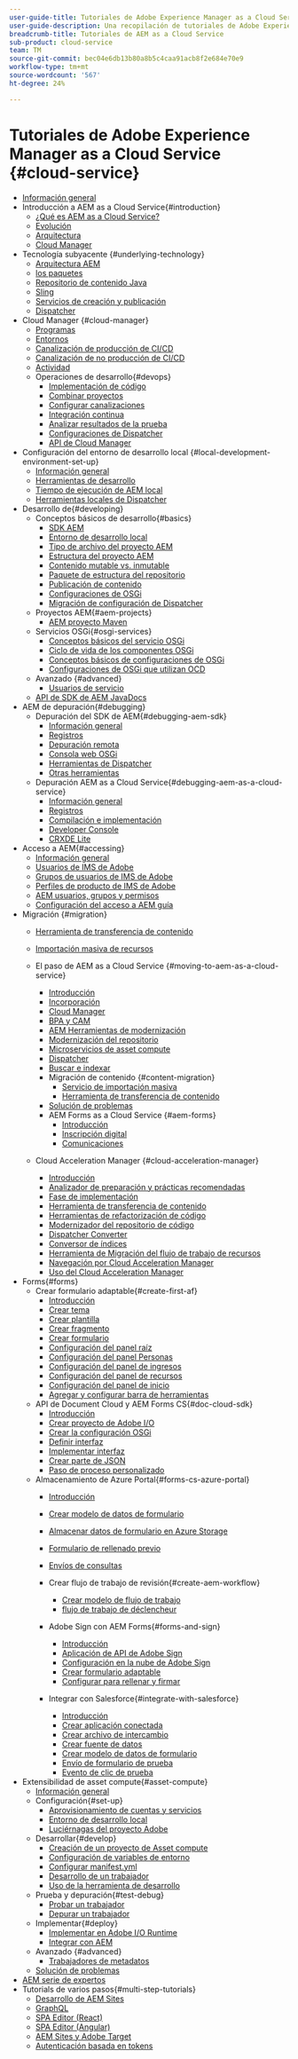 ```yaml
---
user-guide-title: Tutoriales de Adobe Experience Manager as a Cloud Service
user-guide-description: Una recopilación de tutoriales de Adobe Experience Manager as a Cloud Service.
breadcrumb-title: Tutoriales de AEM as a Cloud Service
sub-product: cloud-service
team: TM
source-git-commit: bec04e6db13b80a8b5c4caa91acb8f2e684e70e9
workflow-type: tm+mt
source-wordcount: '567'
ht-degree: 24%

---
```



# Tutoriales de Adobe Experience Manager as a Cloud Service {#cloud-service}

+ [Información general](./overview.md)
+ Introducción a AEM as a Cloud Service{#introduction}
   + [¿Qué es AEM as a Cloud Service?](./introduction/what-is-aem-as-a-cloud-service.md)
   + [Evolución](./introduction/evolution.md)
   + [Arquitectura](./introduction/architecture.md)
   + [Cloud Manager](./introduction/cloud-manager.md)
+ Tecnología subyacente {#underlying-technology}
   + [Arquitectura AEM](./underlying-technology/introduction-architecture.md)
   + [los paquetes](./underlying-technology/introduction-osgi.md)
   + [Repositorio de contenido Java](./underlying-technology/introduction-jcr.md)
   + [Sling](./underlying-technology/introduction-sling.md)
   + [Servicios de creación y publicación](./underlying-technology/introduction-author-publish.md)
   + [Dispatcher](./underlying-technology/introduction-dispatcher.md)
+ Cloud Manager {#cloud-manager}
   + [Programas](./cloud-manager/programs.md)
   + [Entornos](./cloud-manager/environments.md)
   + [Canalización de producción de CI/CD](./cloud-manager/cicd-production-pipeline.md)
   + [Canalización de no producción de CI/CD](./cloud-manager/cicd-non-production-pipeline.md)
   + [Actividad](./cloud-manager/activity.md)
   + Operaciones de desarrollo{#devops}
      + [Implementación de código](./cloud-manager/devops/deploy-code.md)
      + [Combinar proyectos](./cloud-manager/devops/merge-projects.md)
      + [Configurar canalizaciones](./cloud-manager/devops/configure-pipelines.md)
      + [Integración continua](./cloud-manager/devops/continuous-integration.md)
      + [Analizar resultados de la prueba](./cloud-manager/devops/analyze-test-results.md)
      + [Configuraciones de Dispatcher](./cloud-manager/devops/dispatcher-configurations.md)
      + [API de Cloud Manager](./cloud-manager/devops/cloud-manager-apis.md)
+ Configuración del entorno de desarrollo local {#local-development-environment-set-up}
   + [Información general](./local-development-environment/overview.md)
   + [Herramientas de desarrollo](./local-development-environment/development-tools.md)
   + [Tiempo de ejecución de AEM local](./local-development-environment/aem-runtime.md)
   + [Herramientas locales de Dispatcher](./local-development-environment/dispatcher-tools.md)
+ Desarrollo de{#developing}
   + Conceptos básicos de desarrollo{#basics}
      + [SDK AEM](./developing/basics/aem-sdk.md)
      + [Entorno de desarrollo local](./developing/basics/local-development-environment.md)
      + [Tipo de archivo del proyecto AEM](./developing/basics/aem-project-archetype.md)
      + [Estructura del proyecto AEM](./developing/basics/project-structure.md)
      + [Contenido mutable vs. inmutable](./developing/basics/mutable-immutable.md)
      + [Paquete de estructura del repositorio](./developing/basics/repository-structure-package.md)
      + [Publicación de contenido](./developing/basics/content-publishing.md)
      + [Configuraciones de OSGi](./developing/basics/osgi-configurations.md)
      + [Migración de configuración de Dispatcher](./developing/basics/dispatcher-configuration.md)
   + Proyectos AEM{#aem-projects}
      + [AEM proyecto Maven](./developing/projects/maven-project-structure.md)
   + Servicios OSGi{#osgi-services}
      + [Conceptos básicos del servicio OSGi](./developing/osgi-services/basics.md)
      + [Ciclo de vida de los componentes OSGi](./developing/osgi-services/lifecycle.md)
      + [Conceptos básicos de configuraciones de OSGi](./developing/osgi-services/configurations.md)
      + [Configuraciones de OSGi que utilizan OCD](./developing/osgi-services/configurations-ocd.md)
   + Avanzado {#advanced}
      + [Usuarios de servicio](./developing/advanced/service-users.md)
   + [API de SDK de AEM JavaDocs](https://javadoc.io/doc/com.adobe.aem/aem-sdk-api/latest/index.html)
+ AEM de depuración{#debugging}
   + Depuración del SDK de AEM{#debugging-aem-sdk}
      + [Información general](./debugging/aem-sdk-local-quickstart/overview.md)
      + [Registros](./debugging/aem-sdk-local-quickstart/logs.md)
      + [Depuración remota](./debugging/aem-sdk-local-quickstart/remote-debugging.md)
      + [Consola web OSGi](./debugging/aem-sdk-local-quickstart/osgi-web-consoles.md)
      + [Herramientas de Dispatcher](./debugging/aem-sdk-local-quickstart/dispatcher-tools.md)
      + [Otras herramientas](./debugging/aem-sdk-local-quickstart/other-tools.md)
   + Depuración AEM as a Cloud Service{#debugging-aem-as-a-cloud-service}
      + [Información general](./debugging/cloud-service/overview.md)
      + [Registros](./debugging/cloud-service/logs.md)
      + [Compilación e implementación](./debugging/cloud-service/build-and-deployment.md)
      + [Developer Console](./debugging/cloud-service/developer-console.md)
      + [CRXDE Lite](./debugging/cloud-service/crxde-lite.md)
+ Acceso a AEM{#accessing}
   + [Información general](./accessing/overview.md)
   + [Usuarios de IMS de Adobe](./accessing/adobe-ims-users.md)
   + [Grupos de usuarios de IMS de Adobe](./accessing/adobe-ims-user-groups.md)
   + [Perfiles de producto de IMS de Adobe](./accessing/adobe-ims-product-profiles.md)
   + [AEM usuarios, grupos y permisos](./accessing/aem-users-groups-and-permissions.md)
   + [Configuración del acceso a AEM guía](./accessing/walk-through.md)
+ Migración {#migration}
   + [Herramienta de transferencia de contenido](./migration/content-transfer-tool.md)
   + [Importación masiva de recursos](./migration/bulk-import.md)

   + El paso de AEM as a Cloud Service {#moving-to-aem-as-a-cloud-service}
      + [Introducción](./migration/moving-to-aem-as-a-cloud-service/introduction.md)
      + [Incorporación](./migration/moving-to-aem-as-a-cloud-service/onboarding.md)
      + [Cloud Manager](./migration/moving-to-aem-as-a-cloud-service/cloud-manager.md)
      + [BPA y CAM](./migration/moving-to-aem-as-a-cloud-service/bpa-and-cam.md)
      + [AEM Herramientas de modernización](./migration/moving-to-aem-as-a-cloud-service/aem-modernization-tools.md)
      + [Modernización del repositorio](./migration/moving-to-aem-as-a-cloud-service/repository-modernization.md)
      + [Microservicios de asset compute](./migration/moving-to-aem-as-a-cloud-service/asset-compute-microservices.md)
      + [Dispatcher](./migration/moving-to-aem-as-a-cloud-service/dispatcher.md)
      + [Buscar e indexar](./migration/moving-to-aem-as-a-cloud-service/search-and-indexing.md)
      + Migración de contenido {#content-migration}
         + [Servicio de importación masiva](./migration/moving-to-aem-as-a-cloud-service/content-migration/bulk-import-service.md)
         + [Herramienta de transferencia de contenido](./migration/moving-to-aem-as-a-cloud-service/content-migration/content-transfer-tool.md)
      + [Solución de problemas](./migration/moving-to-aem-as-a-cloud-service/troubleshooting.md)
      + AEM Forms as a Cloud Service {#aem-forms}
         + [Introducción](./migration/moving-to-aem-as-a-cloud-service/aem-forms/introduction.md)
         + [Inscripción digital](./migration/moving-to-aem-as-a-cloud-service/aem-forms/digital-enrollment.md)
         + [Comunicaciones](./migration/moving-to-aem-as-a-cloud-service/aem-forms/communications.md)
   + Cloud Acceleration Manager {#cloud-acceleration-manager}
      + [Introducción](./migration/cloud-acceleration-manager/introduction.md)
      + [Analizador de preparación y prácticas recomendadas](./migration/cloud-acceleration-manager/readiness-and-best-practice-analyzer.md)
      + [Fase de implementación](./migration/cloud-acceleration-manager/implementation-phase.md)
      + [Herramienta de transferencia de contenido](./migration/cloud-acceleration-manager/content-transfer-tool.md)
      + [Herramientas de refactorización de código](./migration/cloud-acceleration-manager/code-refactoring-tools.md)
      + [Modernizador del repositorio de código](./migration/cloud-acceleration-manager/code-repository-modernizer.md)
      + [Dispatcher Converter](./migration/cloud-acceleration-manager/dispatcher-converter.md)
      + [Conversor de índices](./migration/cloud-acceleration-manager/index-converter.md)
      + [Herramienta de Migración del flujo de trabajo de recursos](./migration/cloud-acceleration-manager/asset-workflow-migration-tool.md)
      + [Navegación por Cloud Acceleration Manager](./migration/cloud-acceleration-manager/navigating.md)
      + [Uso del Cloud Acceleration Manager](./migration/cloud-acceleration-manager/using.md)
+ Forms{#forms}
   + Crear formulario adaptable{#create-first-af}
      + [Introducción](./forms/create-first-af/introduction.md)
      + [Crear tema](./forms/create-first-af/create-theme.md)
      + [Crear plantilla](./forms/create-first-af/create-template.md)
      + [Crear fragmento](./forms/create-first-af/create-fragments.md)
      + [Crear formulario](./forms/create-first-af/create-af.md)
      + [Configuración del panel raíz](./forms/create-first-af/configure-root-panel.md)
      + [Configuración del panel Personas](./forms/create-first-af/configure-people-panel.md)
      + [Configuración del panel de ingresos](./forms/create-first-af/configure-income-panel.md)
      + [Configuración del panel de recursos](./forms/create-first-af/configure-assets-panel.md)
      + [Configuración del panel de inicio](./forms/create-first-af/configure-start-panel.md)
      + [Agregar y configurar barra de herramientas](./forms/create-first-af/add-configure-toolbar.md)
   + API de Document Cloud y AEM Forms CS{#doc-cloud-sdk}
      + [Introducción](./forms/doc-cloud-sdk/introduction.md)
      + [Crear proyecto de Adobe I/O](./forms/doc-cloud-sdk/create-document-cloud-credentials.md)
      + [Crear la configuración OSGi](./forms/doc-cloud-sdk/create-doc-cloud-configuration.md)
      + [Definir interfaz](./forms/doc-cloud-sdk/create-interface.md)
      + [Implementar interfaz](./forms/doc-cloud-sdk/implement-interface.md)
      + [Crear parte de JSON](./forms/doc-cloud-sdk/get-content-analyzer.md)
      + [Paso de proceso personalizado](./forms/doc-cloud-sdk/custom-process-step.md)
   + Almacenamiento de Azure Portal{#forms-cs-azure-portal}
      + [Introducción](./forms/forms-cs-azure-portal/introduction.md)
      + [Crear modelo de datos de formulario](./forms/forms-cs-azure-portal/create-fdm.md)
      + [Almacenar datos de formulario en Azure Storage](./forms/forms-cs-azure-portal/create-af.md)
      + [Formulario de rellenado previo](./forms/forms-cs-azure-portal/prefill-af-storage.md)
      + [Envíos de consultas](./forms/forms-cs-azure-portal/query-submitted-data.md)


      + Crear flujo de trabajo de revisión{#create-aem-workflow}
         + [Crear modelo de flujo de trabajo](./forms/create-aem-workflow/create-workflow.md)
         + [flujo de trabajo de déclencheur](./forms/create-aem-workflow/configure-af.md)
      + Adobe Sign con AEM Forms{#forms-and-sign}
         + [Introducción](./forms/forms-and-sign/introduction.md)
         + [Aplicación de API de Adobe Sign](./forms/forms-and-sign/create-sign-api-application.md)
         + [Configuración en la nube de Adobe Sign](./forms/forms-and-sign/create-adobe-sign-cloud-configuration.md)
         + [Crear formulario adaptable](./forms/forms-and-sign/create-adaptive-form.md)
         + [Configurar para rellenar y firmar](./forms/forms-and-sign/configure-form-fill-and-sign.md)
      + Integrar con Salesforce{#integrate-with-salesforce}
         + [Introducción](./forms/integrate-with-salesforce/introduction.md)
         + [Crear aplicación conectada](./forms/integrate-with-salesforce/create-connected-app.md)
         + [Crear archivo de intercambio](./forms/integrate-with-salesforce/describe-rest-api.md)
         + [Crear fuente de datos](./forms/integrate-with-salesforce/create-data-source.md)
         + [Crear modelo de datos de formulario](./forms/integrate-with-salesforce/create-form-data-model.md)
         + [Envío de formulario de prueba](./forms/integrate-with-salesforce/create-lead-submitting-form.md)
         + [Evento de clic de prueba](./forms/integrate-with-salesforce/create-lead-click-event.md)
+ Extensibilidad de asset compute{#asset-compute}
   + [Información general](./asset-compute/overview.md)
   + Configuración{#set-up}
      + [Aprovisionamiento de cuentas y servicios](./asset-compute/set-up/accounts-and-services.md)
      + [Entorno de desarrollo local](./asset-compute/set-up/development-environment.md)
      + [Luciérnagas del proyecto Adobe](./asset-compute/set-up/firefly.md)
   + Desarrollar{#develop}
      + [Creación de un proyecto de Asset compute](./asset-compute/develop/project.md)
      + [Configuración de variables de entorno](./asset-compute/develop/environment-variables.md)
      + [Configurar manifest.yml](./asset-compute/develop/manifest.md)
      + [Desarrollo de un trabajador](./asset-compute/develop/worker.md)
      + [Uso de la herramienta de desarrollo](./asset-compute/develop/development-tool.md)
   + Prueba y depuración{#test-debug}
      + [Probar un trabajador](./asset-compute/test-debug/test.md)
      + [Depurar un trabajador](./asset-compute/test-debug/debug.md)
   + Implementar{#deploy}
      + [Implementar en Adobe I/O Runtime](./asset-compute/deploy/runtime.md)
      + [Integrar con AEM](./asset-compute/deploy/processing-profiles.md)
   + Avanzado {#advanced}
      + [Trabajadores de metadatos](./asset-compute/advanced/metadata.md)
   + [Solución de problemas](./asset-compute/troubleshooting.md)
+ [AEM serie de expertos](./aem-experts-series.md)
+ Tutorials de varios pasos{#multi-step-tutorials}
   + [Desarrollo de AEM Sites](https://experienceleague.adobe.com/docs/experience-manager-learn/getting-started-wknd-tutorial-develop/overview.html?lang=es)
   + [GraphQL](https://experienceleague.adobe.com/docs/experience-manager-learn/getting-started-with-aem-headless/graphql/overview.html)
   + [SPA Editor (React)](https://experienceleague.adobe.com/docs/experience-manager-learn/spa-react-tutorial/overview.html)
   + [SPA Editor (Angular)](https://experienceleague.adobe.com/docs/experience-manager-learn/spa-angular-tutorial/overview.html)
   + [AEM Sites y Adobe Target](https://experienceleague.adobe.com/docs/experience-manager-learn/aem-target-tutorial/overview.html)
   + [Autenticación basada en tokens](https://experienceleague.adobe.com/docs/experience-manager-learn/getting-started-with-aem-headless/authentication/overview.html)

